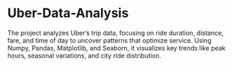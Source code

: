 # Uber-Data-Analysis
The project analyzes Uber’s trip data, focusing on ride duration, distance, fare, and time of day to uncover patterns that optimize service. Using Numpy, Pandas, Matplotlib, and Seaborn, it visualizes key trends like peak hours, seasonal variations, and city ride distribution.
